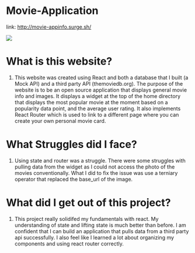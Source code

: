 # Movie-Application


link: http://movie-appinfo.surge.sh/

![](https://gfycat.com/silkypresentdarwinsfox)


# What is this website?
1. This website was created using React and both a database that I built (a Mock API) and a third party API (themoviedb.org). The purpose of the website is to be an open source application that displays general movie info and images. It displays a widget at the top of the home directory that displays the most popular movie at the moment based on a popularity data point, and the average user rating. It also implements React Router which is used to link to a different page where you can create your own personal movie card.


# What Struggles did I face?
1. Using state and router was a struggle. There were some struggles with pulling data from the widget as I could not access the photo of the movies conventionally. What I did to fix the issue was use a terniary operator that replaced the base_url of the image.

# What did I get out of this project? 
1. This project really solidifed my fundamentals with react. My understanding of state and lifting state is much better than before. I am confident that I can build an application that pulls data from a third party api successfully. I also feel like I learned a lot about organizing my components and using react router correctly. 
